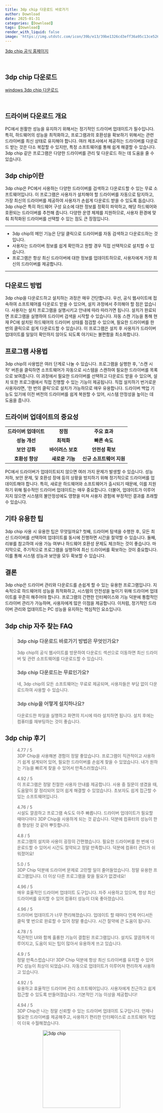 ```yaml
---
title: 3dp chip 다운로드 바로가기
author: Download
date: 2025-01-31
categories: [Download]
tags: [Download]
render_with_liquid: false
image: 'https://img.utdstc.com/icon/39b/e13/39be1326cd3eff36a95c13ce526fcc5ccb9a696c56e8a99210877d905855bc91:100'
---
```

<p><a class='click-button' title='3dp chip' href='https://www.3dpchip.com/3dp/chip_down_kor.php' rel='dofollow'>3dp chip 공식 홈페이지</a></p><br>
<h2 id='3dp chip_다운로드'>3dp chip 다운로드</h2>
<p><a class="click-button windows" title="3dp chip 다운로드" href="https://www.3dpchip.com/new/3DP_Chip_v2411.exe" rel="dofollow">windows 3dp chip 다운로드</a></p><br>


<h2 id='드라이버 다운로드 개요'>드라이버 다운로드 개요</h2>

<p>PC에서 원활한 성능을 유지하기 위해서는 정기적인 드라이버 업데이트가 필수입니다. 특히, 하드웨어의 성능을 최적화하고, 프로그램과의 호환성을 확보하기 위해서는 관련 드라이버를 최신 상태로 유지해야 합니다. 여러 제조사에서 제공하는 드라이버를 다운로드 받는 것은 다소 복잡할 수 있지만, 특정 소프트웨어를 통해 쉽게 해결할 수 있습니다. 3dp chip 같은 프로그램은 다양한 드라이버를 관리 및 다운로드 하는 데 도움을 줄 수 있습니다.</p>

<h2 id='3dp chip이란'>3dp chip이란</h2>

<p>3dp chip은 PC에서 사용하는 다양한 드라이버를 검색하고 다운로드할 수 있는 무료 소프트웨어입니다. 이 프로그램은 사용자가 설치해야 할 드라이버를 자동으로 탐지하고, 가장 최신의 드라이버를 제공하여 사용자가 손쉽게 다운로드 받을 수 있도록 돕습니다. 3dp chip은 특히 하드웨어 구성 요소에 대한 정보를 정확히 파악하고, 해당 하드웨어와 호환되는 드라이버를 추천해 줍니다. 다양한 운영 체제를 지원하므로, 사용자 환경에 맞춰 최적화된 드라이버를 선택할 수 있는 점도 큰 장점입니다.</p>

<hr />

<ul>
    <li>3dp chip의 메인 기능은 단일 클릭으로 드라이버를 자동 검색하고 다운로드하는 것입니다.</li>
    <li>사용자는 드라이버 정보를 쉽게 확인하고 원할 경우 직접 선택적으로 설치할 수 있습니다.</li>
    <li>프로그램은 항상 최신 드라이버에 대한 정보를 업데이트하므로, 사용자에게 가장 최신의 드라이버를 제공합니다.</li>
</ul>

<hr />

<h2 id='다운로드 방법'>다운로드 방법</h2>

<p>3dp chip을 다운로드하고 설치하는 과정은 매우 간단합니다. 우선, 공식 웹사이트에 접속하여 소프트웨어를 다운로드 받을 수 있으며, 설치 과정에서 주의해야 할 점은 없습니다. 사용자는 설치 프로그램을 실행시키고 안내에 따라 따라가면 됩니다. 설치가 완료되면 프로그램을 실행하여 드라이버 검색을 시작할 수 있습니다. 자동 스캔 기능을 통해 현재 PC에 설치된 하드웨어의 드라이버 상태를 점검할 수 있으며, 필요한 드라이버를 한 번의 클릭으로 쉽게 다운로드할 수 있습니다. 이 프로그램은 설치 후 사용자가 드라이버 업데이트를 일일이 확인하지 않아도 되도록 야기되는 불편함을 최소화합니다.</p>

<h2 id='프로그램 사용법'>프로그램 사용법</h2>

<p>3dp chip의 사용법은 여러 단계로 나눌 수 있습니다. 프로그램을 실행한 후, '스캔 시작' 버튼을 클릭하면 소프트웨어가 자동으로 시스템을 스캔하여 필요한 드라이버를 목록으로 보여줍니다. 이 과정에서 필요한 드라이버를 선택하고 다운로드 받을 수 있으며, 설치 또한 프로그램에서 직접 진행할 수 있는 기능이 제공됩니다. 직접 설치하기 번거로운 사용자라면, ‘한 번의 클릭’으로 설치가 가능하므로 매우 유용합니다. 드라이버 백업 기능도 있기에 이전 버전의 드라이버를 쉽게 복원할 수 있어, 시스템 안정성을 높이는 데 도움을 줍니다.</p>

<h2 id='드라이버 업데이트의 중요성'>드라이버 업데이트의 중요성</h2>

<table>
    <tr>
        <td style="text-align: center; height: 17px;"><b>드라이버 업데이트</b></td>
        <td style="text-align: center; height: 17px;"><b>장점</b></td>
        <td style="text-align: center; height: 17px;"><b>주요 효과</b></td>
    </tr>
    <tr>
        <td style="text-align: center; height: 17px;"><b>성능 개선</b></td>
        <td style="text-align: center; height: 17px;"><b>최적화</b></td>
        <td style="text-align: center; height: 17px;"><b>빠른 속도</b></td>
    </tr>
    <tr>
        <td style="text-align: center; height: 17px;"><b>보안 강화</b></td>
        <td style="text-align: center; height: 17px;"><b>바이러스 보호</b></td>
        <td style="text-align: center; height: 17px;"><b>안전성 확보</b></td>
    </tr>
    <tr>
        <td style="text-align: center; height: 17px;"><b>호환성 향상</b></td>
        <td style="text-align: center; height: 17px;"><b>새로운 기능</b></td>
        <td style="text-align: center; height: 17px;"><b>신규 소프트웨어 지원</b></td>
    </tr>
</table>

<p>PC에서 드라이버가 업데이트되지 않으면 여러 가지 문제가 발생할 수 있습니다. 성능 저하, 보안 문제, 및 호환성 장애 등의 상황을 방지하기 위해 정기적으로 드라이버를 업데이트해야 합니다. 특히, 새로운 하드웨어와 소프트웨어가 출시되기 때문에, 이를 지원하기 위해 필수적인 드라이버 업데이트는 매우 중요합니다. 더불어, 업데이트가 이루어지지 않으면 시스템의 불안정성에도 영향을 미쳐 사용자 경험에 부정적인 결과를 초래할 수 있습니다.</p>

<h2 id='기타 유용한 팁'>기타 유용한 팁</h2>

<p>3dp chip 사용 시 유용한 팁은 무엇일까요? 첫째, 드라이버 탐색을 수행한 후, 모든 최신 드라이버를 선택하여 업데이트를 동시에 진행하면 시간을 절약할 수 있습니다. 둘째, 리뷰를 참고하여 사용 가능 여부나 하드웨어 호환성 문제도 체크하는 것이 좋습니다. 마지막으로, 주기적으로 프로그램을 실행하여 최신 드라이버를 확보하는 것이 중요합니다. 이를 통해 시스템 성능과 보안을 모두 확보할 수 있습니다.</p>

<h2 id='결론'>결론</h2>

<p>3dp chip은 드라이버 관리와 다운로드를 손쉽게 할 수 있는 유용한 프로그램입니다. 지속적으로 하드웨어의 성능을 최적화하고, 시스템의 안전성을 높이기 위해 드라이버 업데이트를 꾸준히 해주어야 합니다. 프로그램의 간편한 인터페이스와 기능 덕분에 통합적인 드라이버 관리가 가능하며, 사용자에게 많은 이점을 제공합니다. 이처럼, 정기적인 드라이버 관리와 업데이트는 PC 성능을 유지하는 핵심적인 요소입니다.</p>


<h2 id='3dp chip_자주_찾는_FAQ'>3dp chip 자주 찾는 FAQ</h2>
<div itemscope="" itemtype="https://schema.org/FAQPage"> 
<blockquote> 
<div itemscope="" itemprop="mainEntity" itemtype="https://schema.org/Question"> 
<h3 itemprop="name">3dp chip 다운로드 바로가기 방법은 무엇인가요?</h3> 
<div itemscope="" itemprop="acceptedAnswer" itemtype="https://schema.org/Answer"> 
<span itemprop="text"> 
<p>3dp chip의 공식 웹사이트를 방문하여 다운로드 섹션으로 이동하면 최신 드라이버 및 관련 소프트웨어를 다운로드할 수 있습니다.</p> 
</span> 
</div> 
</div> 
<div itemscope="" itemprop="mainEntity" itemtype="https://schema.org/Question"> 
<h3 itemprop="name">3dp chip 다운로드는 무료인가요?</h3> 
<div itemscope="" itemprop="acceptedAnswer" itemtype="https://schema.org/Answer"> 
<span itemprop="text"> 
<p>네, 3dp chip의 모든 소프트웨어는 무료로 제공되며, 사용자들은 부담 없이 다운로드하여 사용할 수 있습니다.</p> 
</span> 
</div> 
</div> 
<div itemscope="" itemprop="mainEntity" itemtype="https://schema.org/Question"> 
<h3 itemprop="name">3dp chip을 어떻게 설치하나요?</h3> 
<div itemscope="" itemprop="acceptedAnswer" itemtype="https://schema.org/Answer"> 
<span itemprop="text"> 
<p>다운로드한 파일을 실행하고 화면의 지시에 따라 설치하면 됩니다. 설치 후에는 컴퓨터를 재부팅하는 것이 좋습니다.</p> 
</span> 
</div> 
</div> 
</blockquote> 
</div>
<h2 id='3dp chip_후기'>3dp chip 후기</h2>
<div itemscope itemtype="https://schema.org/Product">
  <blockquote>
  <div itemprop="review" itemscope itemtype="https://schema.org/Review">
      <div itemprop="reviewRating" itemscope itemtype="https://schema.org/Rating"> <span itemprop="ratingValue">4.77</span> / <span itemprop="bestRating">5</span> </div>
      <span itemprop="reviewBody">3DP Chip을 사용해본 경험이 정말 좋았습니다. 프로그램이 직관적이고 사용하기 쉽게 설계되어 있어, 필요한 드라이버를 손쉽게 찾을 수 있었습니다. 내가 원하는 기능을 빠르게 찾을 수 있어서 만족스러웠습니다.</span>
  </div>
  <br>
  <div itemprop="review" itemscope itemtype="https://schema.org/Review">
      <div itemprop="reviewRating" itemscope itemtype="https://schema.org/Rating"> <span itemprop="ratingValue">4.92</span> / <span itemprop="bestRating">5</span> </div>
      <span itemprop="reviewBody">이 프로그램은 정말 친절한 사용자 안내를 제공합니다. 사용 중 질문이 생겼을 때, 도움말이 잘 정리되어 있어 쉽게 해결할 수 있었습니다. 초보자도 쉽게 접근할 수 있는 소프트웨어입니다.</span>
  </div>
  <br>
  <div itemprop="review" itemscope itemtype="https://schema.org/Review">
      <div itemprop="reviewRating" itemscope itemtype="https://schema.org/Rating"> <span itemprop="ratingValue">4.76</span> / <span itemprop="bestRating">5</span> </div>
      <span itemprop="reviewBody">시설도 깔끔하고 프로그램 속도도 아주 빠릅니다. 드라이버 업데이트가 필요할 때마다마다 3DP Chip을 사용하게 되는 것 같습니다. 덕분에 컴퓨터의 성능이 한층 향상된 것 같아 뿌듯합니다.</span>
  </div>
  <br>
  <div itemprop="review" itemscope itemtype="https://schema.org/Review">
      <div itemprop="reviewRating" itemscope itemtype="https://schema.org/Rating"> <span itemprop="ratingValue">4.8</span> / <span itemprop="bestRating">5</span> </div>
      <span itemprop="reviewBody">프로그램의 설치와 사용이 굉장히 간편했습니다. 필요한 드라이버를 한 번에 다운로드할 수 있어서 시간도 절약되고 정말 만족합니다. 덕분에 컴퓨터 관리가 쉬워졌어요!</span>
  </div>
  <br>
  <div itemprop="review" itemscope itemtype="https://schema.org/Review">
      <div itemprop="reviewRating" itemscope itemtype="https://schema.org/Rating"> <span itemprop="ratingValue">5.0</span> / <span itemprop="bestRating">5</span> </div>
      <span itemprop="reviewBody">3DP Chip 덕분에 드라이버 문제로 고민할 일이 줄어들었습니다. 정말 유용한 프로그램입니다. 더 이상 다른 프로그램을 찾을 필요가 없겠네요!</span>
  </div>
  <br>
  <div itemprop="review" itemscope itemtype="https://schema.org/Review">
      <div itemprop="reviewRating" itemscope itemtype="https://schema.org/Rating"> <span itemprop="ratingValue">4.96</span> / <span itemprop="bestRating">5</span> </div>
      <span itemprop="reviewBody">매우 효율적인 드라이버 업데이트 도구입니다. 자주 사용하고 있으며, 항상 최신 드라이버를 유지할 수 있어 컴퓨터 성능이 더욱 좋아졌습니다.</span>
  </div>
  <br>
  <div itemprop="review" itemscope itemtype="https://schema.org/Review">
      <div itemprop="reviewRating" itemscope itemtype="https://schema.org/Rating"> <span itemprop="ratingValue">4.96</span> / <span itemprop="bestRating">5</span> </div>
      <span itemprop="reviewBody">드라이버 업데이트가 너무 편리해졌습니다. 업데이트 할 때마다 언제 어디서든 클릭 몇 번으로 완료할 수 있어 정말 좋습니다. 시간 절약에 큰 도움이 됩니다.</span>
  </div>
  <br>
  <div itemprop="review" itemscope itemtype="https://schema.org/Review">
      <div itemprop="reviewRating" itemscope itemtype="https://schema.org/Rating"> <span itemprop="ratingValue">4.78</span> / <span itemprop="bestRating">5</span> </div>
      <span itemprop="reviewBody">직관적인 UI와 함께 훌륭한 기능이 결합된 프로그램입니다. 설치도 깔끔하게 이루어지고, 도움이 되는 팁이 많아서 유용하게 쓰고 있습니다.</span>
  </div>
  <br>
  <div itemprop="review" itemscope itemtype="https://schema.org/Review">
      <div itemprop="reviewRating" itemscope itemtype="https://schema.org/Rating"> <span itemprop="ratingValue">4.9</span> / <span itemprop="bestRating">5</span> </div>
      <span itemprop="reviewBody">정말 만족스럽습니다! 3DP Chip 덕분에 항상 최신 드라이버를 유지할 수 있어 PC 성능이 최상이 되었습니다. 자동으로 업데이트가 이루어져 편리하게 사용하고 있습니다.</span>
  </div>
  <br>
  <div itemprop="review" itemscope itemtype="https://schema.org/Review">
      <div itemprop="reviewRating" itemscope itemtype="https://schema.org/Rating"> <span itemprop="ratingValue">4.92</span> / <span itemprop="bestRating">5</span> </div>
      <span itemprop="reviewBody">유용하고 효율적인 드라이버 관리 소프트웨어입니다. 사용자에게 친근하고 쉽게 접근할 수 있도록 만들어졌습니다. 기본적인 기능 이상을 제공합니다!</span>
  </div>
  <br>
  <div itemprop="review" itemscope itemtype="https://schema.org/Review">
      <div itemprop="reviewRating" itemscope itemtype="https://schema.org/Rating"> <span itemprop="ratingValue">4.94</span> / <span itemprop="bestRating">5</span> </div>
      <span itemprop="reviewBody">3DP Chip은 나는 정말 신뢰할 수 있는 드라이버 업데이트 도구입니다. 언제나 필요한 드라이버를 제공해주고, 사용하기 편리한 인터페이스로 소프트웨어 작업이 더욱 수월해졌습니다.</span>
  </div>
  </blockquote>
</div>
<figure class="image" style="display: flex; justify-content: center; align-items: center; margin: 0;"><img src="https://img.utdstc.com/icon/39b/e13/39be1326cd3eff36a95c13ce526fcc5ccb9a696c56e8a99210877d905855bc91:100" alt="3dp chip" width="256" height="256" style="max-width: 100%; height: auto;"></figure>
